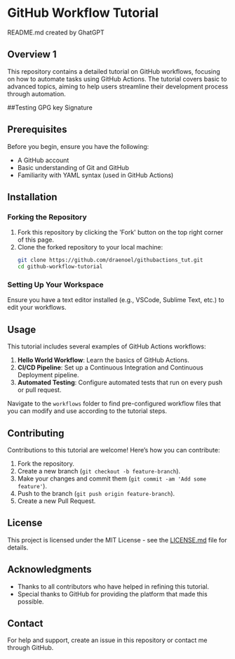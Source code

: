 # GitHub Workflow Tutorial
README.md created by GhatGPT
## Overview 1
This repository contains a detailed tutorial on GitHub workflows, focusing on how to automate tasks using GitHub Actions. The tutorial covers basic to advanced topics, aiming to help users streamline their development process through automation.

##Testing GPG key Signature


## Prerequisites
Before you begin, ensure you have the following:
- A GitHub account
- Basic understanding of Git and GitHub
- Familiarity with YAML syntax (used in GitHub Actions)

## Installation

### Forking the Repository
1. Fork this repository by clicking the 'Fork' button on the top right corner of this page.
2. Clone the forked repository to your local machine:
    ```bash
    git clone https://github.com/draenoel/githubactions_tut.git
    cd github-workflow-tutorial
    ```

### Setting Up Your Workspace
Ensure you have a text editor installed (e.g., VSCode, Sublime Text, etc.) to edit your workflows.

## Usage
This tutorial includes several examples of GitHub Actions workflows:
1. **Hello World Workflow**: Learn the basics of GitHub Actions.
2. **CI/CD Pipeline**: Set up a Continuous Integration and Continuous Deployment pipeline.
3. **Automated Testing**: Configure automated tests that run on every push or pull request.

Navigate to the `workflows` folder to find pre-configured workflow files that you can modify and use according to the tutorial steps.

## Contributing
Contributions to this tutorial are welcome! Here’s how you can contribute:
1. Fork the repository.
2. Create a new branch (`git checkout -b feature-branch`).
3. Make your changes and commit them (`git commit -am 'Add some feature'`).
4. Push to the branch (`git push origin feature-branch`).
5. Create a new Pull Request.

## License
This project is licensed under the MIT License - see the [LICENSE.md](LICENSE) file for details.

## Acknowledgments
- Thanks to all contributors who have helped in refining this tutorial.
- Special thanks to GitHub for providing the platform that made this possible.

## Contact
For help and support, create an issue in this repository or contact me through GitHub.
